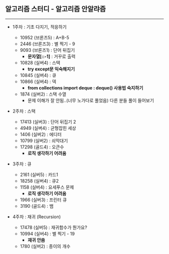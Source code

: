 ## 알고리즘 스터디 - 알고리즘 안알랴즘
----

- 1주차 : 기초 다지기, 적응하기
  - 10952   (브론즈5)   : A+B-5
  - 2446    (브론즈3)   : 별 찍기 - 9
  - 9093    (브론즈1)   : 단어 뒤집기
    - **문자열[::-1]** : 거꾸로 출력
  - 10828   (실버4)     : 스택
    - **try except문 익숙해지기**
  - 10845   (실버4)     : 큐
  - 10866   (실버4)     : 덱
    - **from collections import deque : deque() 사용법 숙지하기**
  - 1874    (실버2)     : 스택 수열
    - 문제 이해가 잘 안됨..(너무 노가다로 풀었음) 다른 분들 풀이 들어보기

- 2주차 : 스택
  - 17413   (실버3)     : 단어 뒤집기 2
  - 4949    (실버4)     : 균형잡힌 세상
  - 1406    (실버2)     : 에디터
  - 10799   (실버2)     : 쇠막대기
  - 17298   (골드4)     : 오큰수
    - **로직 생각하기 어려움**

- 3주차 : 큐
  - 2161    (실버5)     : 카드1
  - 18258   (실버4)     : 큐2
  - 1158    (실버4)     : 요세푸스 문제
    - **로직 생각하기 어려움**
  - 1966    (실버3)     : 프린터 큐
  - 3190    (골드4)     : 뱀

- 4주차 : 재귀 (Recursion)
  - 17478   (실버5)     : 재귀함수가 뭔가요?
  - 10994   (실버4)     : 별 찍기 - 19
    - **재귀 안씀**
  - 1780    (실버2)     : 종이의 개수